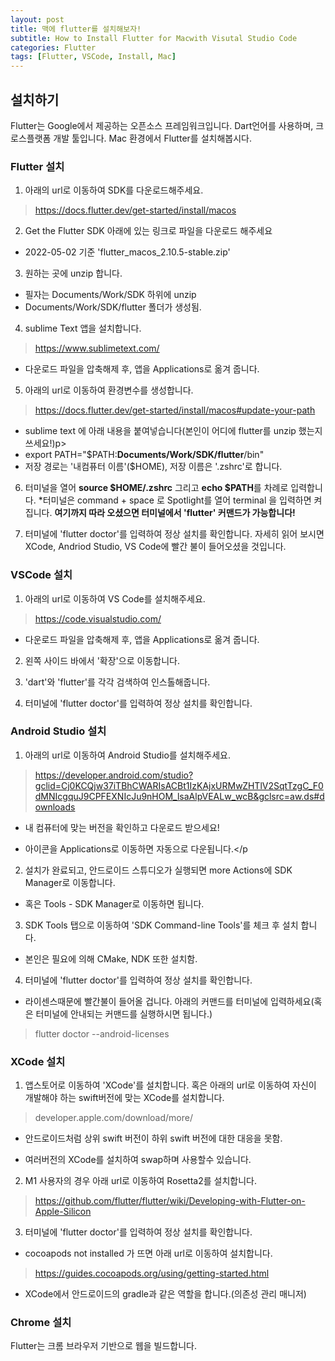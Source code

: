 ```yaml
---
layout: post
title: 맥에 flutter를 설치해보자!
subtitle: How to Install Flutter for Macwith Visutal Studio Code
categories: Flutter
tags: [Flutter, VSCode, Install, Mac]
---
```


설치하기
------------

Flutter는 Google에서 제공하는 오픈소스 프레임워크입니다. Dart언어를 사용하며, 크로스플랫폼 개발 툴입니다.
Mac 환경에서 Flutter를 설치해봅시다.

### Flutter 설치 ###
  1. 아래의 url로 이동하여 SDK를 다운로드해주세요.
>
> https://docs.flutter.dev/get-started/install/macos
>

2. Get the Flutter SDK 아래에 있는 링크로 파일을 다운로드 해주세요
* 2022-05-02 기준 'flutter_macos_2.10.5-stable.zip'

3. 원하는 곳에 unzip 합니다.</p>
* 필자는 Documents/Work/SDK 하위에 unzip
* Documents/Work/SDK/flutter 폴더가 생성됨.

4. sublime Text 앱을 설치합니다.
>
>https://www.sublimetext.com/
>
* 다운로드 파일을 압축해제 후, 앱을 Applications로 옮겨 줍니다.

5. 아래의 url로 이동하여 환경변수를 생성합니다.
>
>https://docs.flutter.dev/get-started/install/macos#update-your-path
>
* sublime text 에 아래 내용을 붙여넣습니다(본인이 어디에 flutter를 unzip 했는지 쓰세요!)p>
* export PATH="$PATH:<b>Documents/Work/SDK/flutter</b>/bin"
* 저장 경로는 '내컴퓨터 이름'($HOME), 저장 이름은 '.zshrc'로 합니다.

6. 터미널을 열어 <b>source $HOME/.zshrc</b> 그리고 <b>echo $PATH</b>를 차례로 입력합니다.
*터미널은 command + space 로 Spotlight를 열어 terminal 을 입력하면 켜집니다.
**여기까지 따라 오셨으면 터미널에서 'flutter' 커맨드가 가능합니다!**

7. 터미널에 'flutter doctor'를 입력하여 정상 설치를 확인합니다. 
자세히 읽어 보시면 XCode, Andriod Studio, VS Code에 빨간 불이 들어오셨을 것입니다.



### VSCode 설치 ### 
1. 아래의 url로 이동하여 VS Code를 설치해주세요.
>
>https://code.visualstudio.com/
>
* 다운로드 파일을 압축해제 후, 앱을 Applications로 옮겨 줍니다.</p>

2. 왼쪽 사이드 바에서 '확장'으로 이동합니다.</p>

3. 'dart'와 'flutter'를 각각 검색하여 인스톨해줍니다.</p>

4. 터미널에 'flutter doctor'를 입력하여 정상 설치를 확인합니다. </p>  


### Android Studio 설치 ### 
1. 아래의 url로 이동하여 Android Studio를 설치해주세요.
>
>https://developer.android.com/studio?gclid=Cj0KCQjw37iTBhCWARIsACBt1IzKAjxURMwZHTlV2SqtTzgC_F0dMNIcgquJ9CPFEXNIcJu9nHOM_lsaAlpVEALw_wcB&gclsrc=aw.ds#downloads
>
* 내 컴퓨터에 맞는 버전을 확인하고 다운로드 받으세요!</p>
* 아이콘을 Applications로 이동하면 자동으로 다운됩니다.</p

2. 설치가 완료되고, 안드로이드 스튜디오가 실행되면 more Actions에 SDK Manager로 이동합니다. </p>  
* 혹은 Tools - SDK Manager로 이동하면 됩니다.</p>

3. SDK Tools 탭으로 이동하여 'SDK Command-line Tools'를 체크 후 설치 합니다. </p>  
* 본인은 필요에 의해 CMake, NDK 또한 설치함.</p>

4. 터미널에 'flutter doctor'를 입력하여 정상 설치를 확인합니다. </p>
* 라이센스때문에 빨간불이 들어올 겁니다. 아래의 커맨드를 터미널에 입력하세요(혹은 터미널에 안내되는 커맨드를 실행하시면 됩니다.)</p>
>
>flutter doctor --android-licenses
>
  

### XCode 설치 ###
1. 앱스토어로 이동하여 'XCode'를 설치합니다. 혹은 아래의 url로 이동하여 자신이 개발해야 하는 swift버전에 맞는 XCode를 설치합니다.
>
>developer.apple.com/download/more/
>
* 안드로이드처럼 상위 swift 버전이 하위 swift 버전에 대한 대응을 못함.</p>
* 여러버전의 XCode를 설치하여 swap하며 사용할수 있습니다.</p>

2. M1 사용자의 경우 아래 url로 이동하여 Rosetta2를 설치합니다. </p>
>
>https://github.com/flutter/flutter/wiki/Developing-with-Flutter-on-Apple-Silicon
>

3. 터미널에 'flutter doctor'를 입력하여 정상 설치를 확인합니다. </p>
* cocoapods not installed 가 뜨면 아래 url로 이동하여 설치합니다.</p>
>
>https://guides.cocoapods.org/using/getting-started.html
>
* XCode에서 안드로이드의 gradle과 같은 역할을 합니다.(의존성 관리 매니저)</p>


### Chrome 설치 ### 
Flutter는 크롬 브라우저 기반으로 웹을 빌드합니다.

